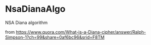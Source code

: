 # NsaDianaAlgo
NSA Diana algorithm

from https://www.quora.com/What-is-a-Diana-cipher/answer/Ralph-Simpson-1?ch=99&share=0af6bc96&srid=F8TM
